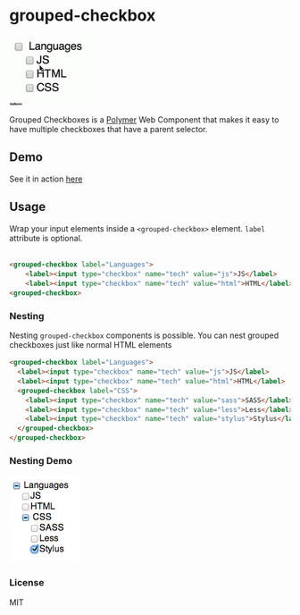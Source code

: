 grouped-checkbox
================

<a href="http://mohsenweb.com/grouped-checkbox/">
  <img src="https://raw.githubusercontent.com/mohsen1/grouped-checkbox/gh-pages/demo.gif" alt="Demo" width="150px" />
</a>


Grouped Checkboxes is a [Polymer](http://www.polymer-project.org/) Web Component that makes it easy to have multiple checkboxes that have a parent selector.

## Demo

See it in action <a href="http://mohsenweb.com/grouped-checkbox/">here</a>

## Usage

Wrap your input elements inside a `<grouped-checkbox>` element. `label` attribute is optional.

```html

<grouped-checkbox label="Languages">
    <label><input type="checkbox" name="tech" value="js">JS</label>
    <label><input type="checkbox" name="tech" value="html">HTML</label>
<grouped-checkbox>
```

### Nesting

Nesting `grouped-checkbox` components is possible. You can nest grouped checkboxes just like normal HTML elements


```html
<grouped-checkbox label="Languages">
  <label><input type="checkbox" name="tech" value="js">JS</label>
  <label><input type="checkbox" name="tech" value="html">HTML</label>
  <grouped-checkbox label="CSS">
    <label><input type="checkbox" name="tech" value="sass">SASS</label>
    <label><input type="checkbox" name="tech" value="less">Less</label>
    <label><input type="checkbox" name="tech" value="stylus">Stylus</label>
  </grouped-checkbox>
</grouped-checkbox>
```

### Nesting Demo
<a href="http://mohsenweb.com/grouped-checkbox/">
  <img src="https://raw.githubusercontent.com/mohsen1/grouped-checkbox/gh-pages/nested-demo.png" alt="Nested Demo">
</a>


### License
MIT

